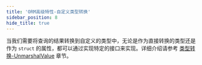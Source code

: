 ```yaml
---
title: 'ORM高级特性-自定义类型转换'
sidebar_position: 8
hide_title: true
---
```


当我们需要将查询的结果转换到自定义的类型中，无论是作为直接转换的类型还是作为 `struct` 的属性，都可以通过实现特定的接口来实现。详细介绍请参考 [类型转换-UnmarshalValue](output/goframe-v2.5-md/核心组件/类型转换/类型转换-UnmarshalValue) 章节。